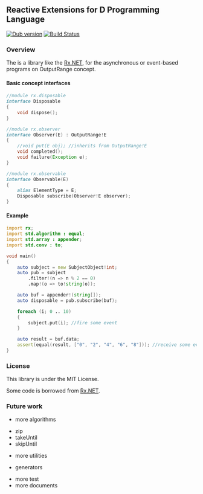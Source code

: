## Reactive Extensions for D Programming Language

[![Dub version](https://img.shields.io/dub/v/rx.svg)](https://code.dlang.org/packages/rx)
[![Build Status](https://travis-ci.org/lempiji/rx.svg?branch=master)](https://travis-ci.org/lempiji/rx)

### Overview
The is a library like the [Rx.NET](https://github.com/Reactive-Extensions/Rx.NET), for the asynchronous or event-based programs on OutputRange concept.

#### Basic concept interfaces
```d
//module rx.disposable
interface Disposable
{
    void dispose();
}

//module rx.observer
interface Observer(E) : OutputRange!E
{
    //void put(E obj); //inherits from OutputRange!E
    void completed();
    void failure(Exception e);
}

//module rx.observable
interface Observable(E)
{
    alias ElementType = E;
    Disposable subscribe(Observer!E observer);
}

```

#### Example
```d
import rx;
import std.algorithm : equal;
import std.array : appender;
import std.conv : to;

void main()
{
    auto subject = new SubjectObject!int;
    auto pub = subject
        .filter!(n => n % 2 == 0)
        .map!(o => to!string(o));

    auto buf = appender!(string[]);
    auto disposable = pub.subscribe(buf);

    foreach (i; 0 .. 10)
    {
        subject.put(i); //fire some event
    }

    auto result = buf.data;
    assert(equal(result, ["0", "2", "4", "6", "8"])); //receive some event
}
```

### License
This library is under the MIT License.

Some code is borrowed from [Rx.NET](https://github.com/Reactive-Extensions/Rx.NET).

### Future work
- more algorithms
 * zip
 * takeUntil
 * skipUntil
- more utilities
 * generators
- more test
- more documents
